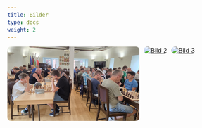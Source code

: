 ```yaml
---
title: Bilder
type: docs
weight: 2
---
```


<div style="display: flex; flex-wrap: wrap; gap: 10px;">
  <a href="/2025/images/20250816_160727.jpg" target="_blank">
    <img src="/2025/images/20250816_160727.jpg" alt="Bild 1" style="max-width: 300px; height: auto; border-radius: 8px;">
  </a>
  <a href="/2025/images/20250816_160733.jpg" target="_blank">
    <img src="/2025/images/20250816_160733.jpg" alt="Bild 2" style="max-width: 300px; height: auto; border-radius: 8px;">
  </a>
  <a href="/2025/images/20250816_160736.jpg" target="_blank">
    <img src="/2025/images/20250816_160736.jpg" alt="Bild 3" style="max-width: 300px; height: auto; border-radius: 8px;">
  </a>
</div>
